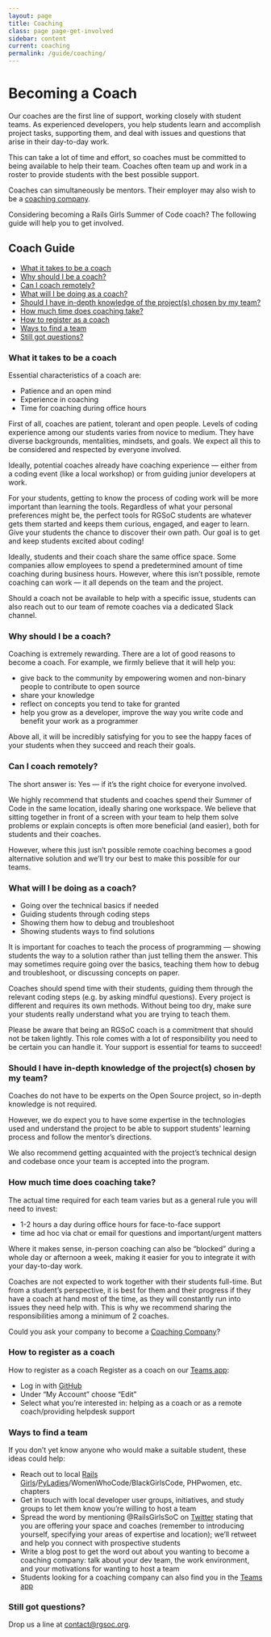 ```yaml
---
layout: page
title: Coaching
class: page page-get-involved
sidebar: content
current: coaching
permalink: /guide/coaching/
---
```


<h1>Becoming a Coach</h1>

Our coaches are the first line of support, working closely with student teams. As experienced developers, you help students learn and accomplish project tasks, supporting them, and deal with issues and questions that arise in their day-to-day work.

This can take a lot of time and effort, so coaches must be committed to being available to help their team.  Coaches often team up and work in a roster to provide students with the best possible support.

Coaches can simultaneously be mentors. Their employer may also wish to be a [coaching company](/guide/coaching-company).

Considering becoming a Rails Girls Summer of Code coach? The following guide will help you to get involved.

<h2>Coach Guide</h2>

<ul>
<li><a href="#intro">What it takes to be a coach</a></li>
<li><a href="#why">Why should I be a coach?</a></li>
<li><a href="#remote">Can I coach remotely?</a></li>
<li><a href="#what">What will I be doing as a coach?</a></li>
<li><a href="#expertise">Should I have in-depth knowledge of the project(s) chosen by my team?</a></li>
<li><a href="#time">How much time does coaching take?</a></li>
<li><a href="#register">How to register as a coach</a></li>
<li><a href="#team">Ways to find a team</a></li>
<li><a href="#questions">Still got questions?</a></li>
</ul>

<h3 id="intro">What it takes to be a coach</h3>

Essential characteristics of a coach are:

<ul>
<li>Patience and an open mind</li>
<li>Experience in coaching</li>
<li>Time for coaching during office hours</li>
</ul>

First of all, coaches are patient, tolerant and open people. Levels of coding experience among our students varies from novice to medium. They have diverse backgrounds, mentalities, mindsets, and goals. We expect all this to be considered and respected by everyone involved.

Ideally, potential coaches already have coaching experience — either from a coding event (like a local workshop) or from guiding junior developers at work.

For your students, getting to know the process of coding work will be more important than learning the tools. Regardless of what your personal preferences might be, the perfect tools for RGSoC students are whatever gets them started and keeps them curious, engaged, and eager to learn. Give your students the chance to discover their own path. Our goal is to get and keep students excited about coding!

Ideally, students and their coach share the same office space. Some companies allow employees to spend a predetermined amount of time coaching during business hours. However, where this isn’t possible, remote coaching can work — it all depends on the team and the project.

Should a coach not be available to help with a specific issue, students can also reach out to our team of remote coaches via a dedicated Slack channel.

<h3 id="why">Why should I be a coach?</h3>

Coaching is extremely rewarding. There are a lot of good reasons to become a coach. For example, we firmly believe that it will help you:
* give back to the community by empowering women and non-binary people to contribute to open source
* share your knowledge
* reflect on concepts you tend to take for granted
* help you grow as a developer, improve the way you write code and benefit your work as a programmer

Above all, it will be incredibly satisfying for you to see the happy faces of your students when they succeed and reach their goals.

<h3 id="remote">Can I coach remotely?</h3>

The short answer is: Yes — if it’s the right choice for everyone involved.

We highly recommend that students and coaches spend their Summer of Code in the same location, ideally sharing one workspace. We believe that sitting together in front of a screen with your team to help them solve problems or explain concepts is often more beneficial (and easier), both for students and their coaches.

However, where this just isn’t possible remote coaching becomes a good alternative solution and we’ll try our best to make this possible for our teams.

<h3 id="what">What will I be doing as a coach?</h3>

* Going over the technical basics if needed
* Guiding students through coding steps
* Showing them how to debug and troubleshoot
* Showing students ways to find solutions

It is important for coaches to teach the process of programming — showing students the way to a solution rather than just telling them the answer. This may sometimes require going over the basics, teaching them how to debug and troubleshoot, or discussing concepts on paper.

Coaches should spend time with their students, guiding them through the relevant coding steps (e.g. by asking mindful questions). Every project is different and requires its own methods. Without being too dry, make sure your students really understand what you are trying to teach them.

Please be aware that being an RGSoC coach is a commitment that should not be taken lightly. This role comes with a lot of responsibility you need to be certain you can handle it. Your support is essential for teams to succeed!

<h3 id="expertise">Should I have in-depth knowledge of the project(s) chosen by my team?</h3>

Coaches do not have to be experts on the Open Source project, so in-depth knowledge is not required.

However, we do expect you to have some expertise in the technologies used and understand the project to be able to support students' learning process and follow the mentor’s directions.

We also recommend getting acquainted with the project’s technical design and codebase once your team is accepted into the program.

<h3 id="time">How much time does coaching take?</h3>

The actual time required for each team varies but as a general rule you will need to invest:
* 1-2 hours a day during office hours for face-to-face support
* time ad hoc via chat or email for questions and important/urgent matters

Where it makes sense, in-person coaching can also be “blocked” during a whole day or afternoon a week, making it easier for you to integrate it with your day-to-day work.

Coaches are not expected to work together with their students full-time. But from a student’s perspective, it is best for them and their progress if they have a coach at hand most of the time, as they will constantly run into issues they need help with. This is why we recommend sharing the responsibilities among a minimum of 2 coaches.

Could you ask your company to become a [Coaching Company](/guide/coaching-company)?

<h3 id="register">How to register as a coach</h3>

How to register as a coach
Register as a coach on our [Teams app](https://teams.railsgirlssummerofcode.org/):
* Log in with [GitHub](https://github.com/)
* Under “My Account” choose “Edit”
* Select what you’re interested in: helping as a coach or as a remote coach/providing helpdesk support

<h3 id="team">Ways to find a team</h3>

If you don’t yet know anyone who would make a suitable student, these ideas could help:
* Reach out to local [Rails Girls](http://railsgirls.com/)/[PyLadies](http://www.pyladies.com/)/WomenWhoCode/BlackGirlsCode, PHPwomen, etc. chapters
* Get in touch with local developer user groups, initiatives, and study groups to let them know you’re willing to host a team
* Spread the word by mentioning @RailsGirlsSoC on [Twitter](http://www.twitter.com/RailsGirlsSoC) stating that you are offering your space and coaches (remember to introducing yourself, specifying your areas of expertise and location); we’ll retweet and help you connect with prospective students
* Write a blog post to get the word out about you wanting to become a coaching company: talk about your dev team, the work environment, and your motivations for wanting to host a team
* Students looking for a coaching company can also find you in the [Teams app](https://teams.railsgirlssummerofcode.org/)

<h3 id="questions">Still got questions?</h3>

Drop us a line at [contact@rgsoc.org](mailto:contact@rgsoc.org).

